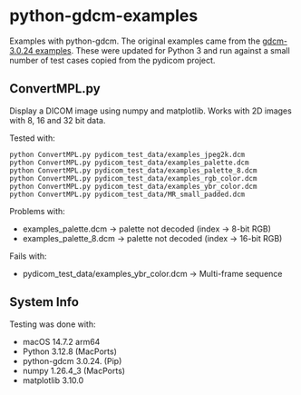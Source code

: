 # python-gdcm-examples

Examples with python-gdcm.  The original examples came from the [gdcm-3.0.24 examples](https://github.com/malaterre/GDCM/tree/v3.0.24/Examples/Python).  These were updated for Python 3 and run against a
small number of test cases copied from the pydicom project.

## ConvertMPL.py

Display a DICOM image using numpy and matplotlib.  Works with 2D images with
8, 16 and 32 bit data.

Tested with:

``` shell
python ConvertMPL.py pydicom_test_data/examples_jpeg2k.dcm
python ConvertMPL.py pydicom_test_data/examples_palette.dcm
python ConvertMPL.py pydicom_test_data/examples_palette_8.dcm
python ConvertMPL.py pydicom_test_data/examples_rgb_color.dcm
python ConvertMPL.py pydicom_test_data/examples_ybr_color.dcm
python ConvertMPL.py pydicom_test_data/MR_small_padded.dcm
```

Problems with:

* examples_palette.dcm -> palette not decoded   (index -> 8-bit RGB)
* examples_palette_8.dcm -> palette not decoded (index -> 16-bit RGB)

Fails with:

* pydicom_test_data/examples_ybr_color.dcm -> Multi-frame sequence

## System Info

Testing was done with:

* macOS 14.7.2 arm64
* Python 3.12.8 (MacPorts)
* python-gdcm 3.0.24. (Pip)
* numpy 1.26.4_3 (MacPorts)
* matplotlib 3.10.0
